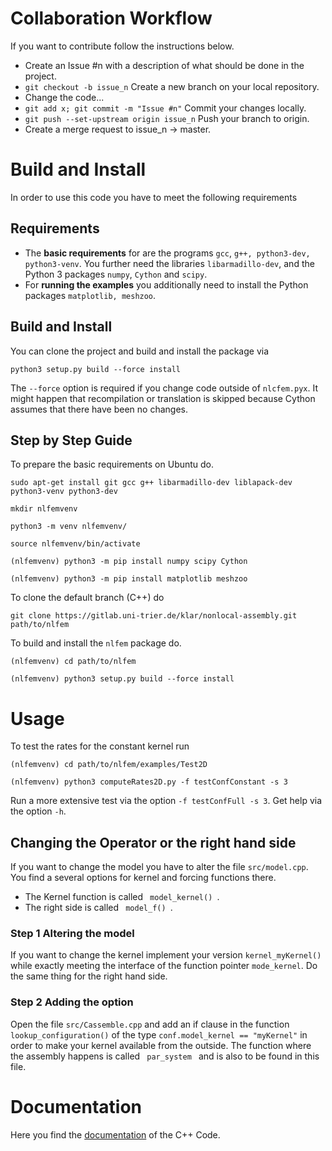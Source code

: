 # Collaboration Workflow

If you want to contribute follow the instructions below.

 - Create an Issue #n with a description of what should be done in the project.
 - `git checkout -b issue_n` Create a new branch on your local repository.
 - Change the code...
 - `git add x; git commit -m "Issue #n"` Commit your changes locally.
 - `git push --set-upstream origin issue_n` Push your branch to origin.
 - Create a merge request to issue_n -> master.

# Build and Install

In order to use this code you have to meet the following requirements
## Requirements

- The **basic requirements** for are the programs `gcc`, `g++, python3-dev, python3-venv`. You further need
the libraries `libarmadillo-dev`, and the Python 3 packages `numpy`, `Cython` and `scipy`.
- For **running the examples** you additionally need to install the Python packages 
`matplotlib, meshzoo`.

## Build and Install

You can clone the project and build and install the package via

`python3 setup.py build --force install`

The `--force` option is required if you change code outside of `nlcfem.pyx`. 
It might happen that recompilation or translation is skipped because
Cython assumes that there have been no changes.

## Step by Step Guide
To prepare the basic requirements on Ubuntu do.

`sudo apt-get install git gcc g++ libarmadillo-dev liblapack-dev python3-venv python3-dev`

`mkdir nlfemvenv`

`python3 -m venv nlfemvenv/`

`source nlfemvenv/bin/activate`

`(nlfemvenv) python3 -m pip install numpy scipy Cython`

`(nlfemvenv) python3 -m pip install matplotlib meshzoo`

To clone the default branch (C++) do

`git clone https://gitlab.uni-trier.de/klar/nonlocal-assembly.git path/to/nlfem`

To build and install the `nlfem` package do.

`(nlfemvenv) cd path/to/nlfem`

`(nlfemvenv) python3 setup.py build --force install`

# Usage

To test the rates for the constant kernel run

`(nlfemvenv) cd path/to/nlfem/examples/Test2D`

`(nlfemvenv) python3 computeRates2D.py -f testConfConstant -s 3`

Run a more extensive test via the option `-f testConfFull -s 3`. Get help via the option `-h`.

## Changing the Operator or the right hand side
If you want to change the model you have to alter the file `src/model.cpp`. You find
a several options for kernel and forcing functions there. 

- The Kernel function is called <code>  model_kernel() </code>.
- The right side is called <code>  model_f() </code>.

### Step 1 Altering the model
If you want to change the kernel implement your version
`kernel_myKernel()` while exactly meeting the interface of the function pointer
`mode_kernel`. Do the same thing for the right hand side.

### Step 2 Adding the option
Open the file `src/Cassemble.cpp` and add an if clause in the function
`lookup_configuration()` of the type `conf.model_kernel == "myKernel"` in order
to make your kernel available from the outside.
The function where the assembly happens is called <code> par_system </code> and
is also to be found in this file.

# Documentation

Here you find the 
[documentation](http://klar.gitlab-pages.uni-trier.de/nonlocal-assembly/)
of the C++ Code.
